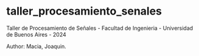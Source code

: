 # taller_procesamiento_senales
Taller de Procesamiento de Señales - Facultad de Ingenieria - Universidad de Buenos Aires - 2024

Author:
Macia, Joaquin.
